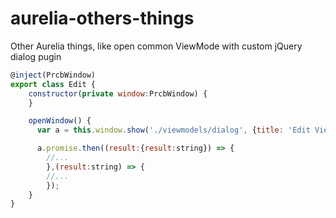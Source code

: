 # aurelia-others-things
Other Aurelia things, like open common ViewMode with custom jQuery dialog pugin


```javascript
@inject(PrcbWindow)
export class Edit {
    constructor(private window:PrcbWindow) {
    }

    openWindow() {
      var a = this.window.show('./viewmodels/dialog', {title: 'Edit ViewModel title ...'});

      a.promise.then((result:{result:string}) => {
		//...
        },(result:string) => {
		//...
        });
    }
}
```